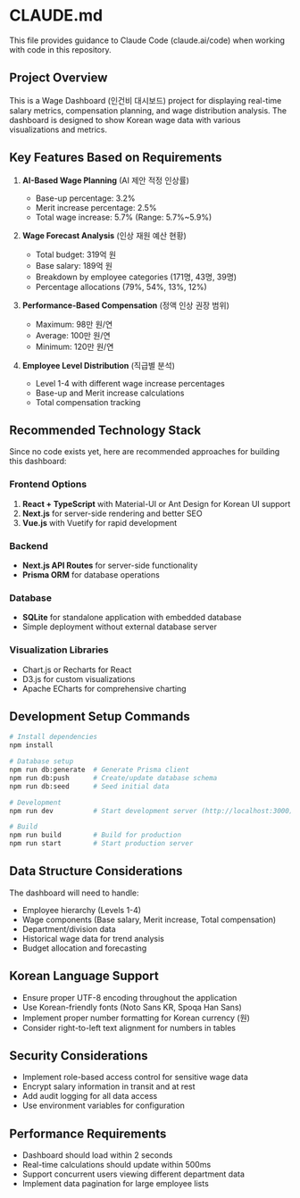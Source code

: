 # CLAUDE.md

This file provides guidance to Claude Code (claude.ai/code) when working with code in this repository.

## Project Overview

This is a Wage Dashboard (인건비 대시보드) project for displaying real-time salary metrics, compensation planning, and wage distribution analysis. The dashboard is designed to show Korean wage data with various visualizations and metrics.

## Key Features Based on Requirements

1. **AI-Based Wage Planning** (AI 제안 적정 인상률)
   - Base-up percentage: 3.2%
   - Merit increase percentage: 2.5%
   - Total wage increase: 5.7% (Range: 5.7%~5.9%)

2. **Wage Forecast Analysis** (인상 재원 예산 현황)
   - Total budget: 319억 원
   - Base salary: 189억 원
   - Breakdown by employee categories (171명, 43명, 39명)
   - Percentage allocations (79%, 54%, 13%, 12%)

3. **Performance-Based Compensation** (정액 인상 권장 범위)
   - Maximum: 98만 원/연
   - Average: 100만 원/연
   - Minimum: 120만 원/연

4. **Employee Level Distribution** (직급별 분석)
   - Level 1-4 with different wage increase percentages
   - Base-up and Merit increase calculations
   - Total compensation tracking

## Recommended Technology Stack

Since no code exists yet, here are recommended approaches for building this dashboard:

### Frontend Options
1. **React + TypeScript** with Material-UI or Ant Design for Korean UI support
2. **Next.js** for server-side rendering and better SEO
3. **Vue.js** with Vuetify for rapid development

### Backend
- **Next.js API Routes** for server-side functionality
- **Prisma ORM** for database operations

### Database
- **SQLite** for standalone application with embedded database
- Simple deployment without external database server

### Visualization Libraries
- Chart.js or Recharts for React
- D3.js for custom visualizations
- Apache ECharts for comprehensive charting

## Development Setup Commands

```bash
# Install dependencies
npm install

# Database setup
npm run db:generate  # Generate Prisma client
npm run db:push      # Create/update database schema
npm run db:seed      # Seed initial data

# Development
npm run dev          # Start development server (http://localhost:3000)

# Build
npm run build        # Build for production
npm run start        # Start production server
```

## Data Structure Considerations

The dashboard will need to handle:
- Employee hierarchy (Levels 1-4)
- Wage components (Base salary, Merit increase, Total compensation)
- Department/division data
- Historical wage data for trend analysis
- Budget allocation and forecasting

## Korean Language Support

- Ensure proper UTF-8 encoding throughout the application
- Use Korean-friendly fonts (Noto Sans KR, Spoqa Han Sans)
- Implement proper number formatting for Korean currency (원)
- Consider right-to-left text alignment for numbers in tables

## Security Considerations

- Implement role-based access control for sensitive wage data
- Encrypt salary information in transit and at rest
- Add audit logging for all data access
- Use environment variables for configuration

## Performance Requirements

- Dashboard should load within 2 seconds
- Real-time calculations should update within 500ms
- Support concurrent users viewing different department data
- Implement data pagination for large employee lists